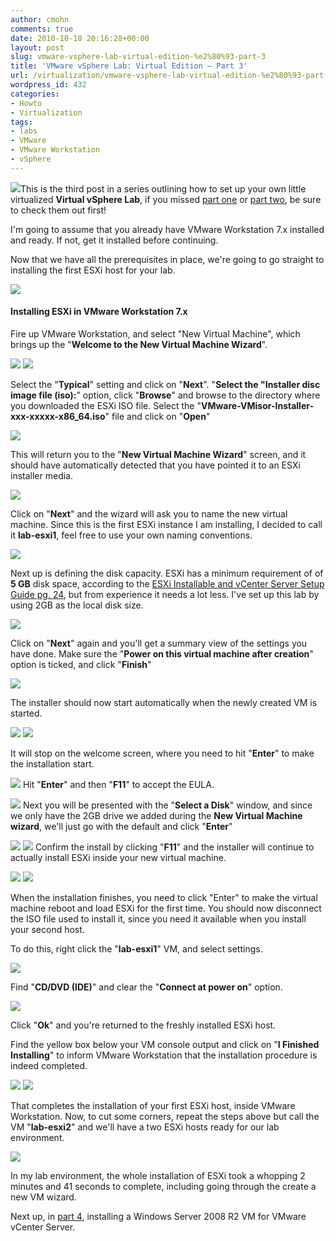 ```yaml
---
author: cmohn
comments: true
date: 2010-10-18 20:16:28+00:00
layout: post
slug: vmware-vsphere-lab-virtual-edition-%e2%80%93-part-3
title: 'VMware vSphere Lab: Virtual Edition – Part 3'
url: /virtualization/vmware-vsphere-lab-virtual-edition-%e2%80%93-part-3/
wordpress_id: 432
categories:
- Howto
- Virtualization
tags:
- labs
- VMware
- VMware Workstation
- vSphere
---
```


![](/images/logos/vmware-logo.gif)This is the third post in a series outlining how to set up your own little virtualized **Virtual vSphere Lab**, if you missed [part one](http://vninja.net/virtualization/vmware-vsphere-lab-virtual-edition-part-1/) or [part two](http://vninja.net/virtualization/vmware-vsphere-lab-virtual-edition-part-2/), be sure to check them out first!

I'm going to assume that you already have VMware Workstation 7.x installed and ready. If not, get it installed before continuing.

Now that we have all the prerequisites in place, we're going to go straight to installing the first ESXi host for your lab.
<!-- more -->

[![](http://vninja.net/wordpress/wp-content/uploads/2010/10/Virtual-vSphere-Lab-Prereqs-1a-300x122.png)](http://vninja.net/wordpress/wp-content/uploads/2010/10/Virtual-vSphere-Lab-Prereqs-1a.png)


#### Installing ESXi in VMware Workstation 7.x


Fire up VMware Workstation, and select "New Virtual Machine", which brings up the "**Welcome to the New Virtual Machine Wizard**".

[![](http://vninja.net/wordpress/wp-content/uploads/2010/10/Virtual-vSphere-Lab-Installing-1-300x249.png)](http://vninja.net/wordpress/wp-content/uploads/2010/10/Virtual-vSphere-Lab-Installing-1.png)
[![](http://vninja.net/wordpress/wp-content/uploads/2010/10/Virtual-vSphere-Lab-Installing-2-300x271.png)](http://vninja.net/wordpress/wp-content/uploads/2010/10/Virtual-vSphere-Lab-Installing-2.png)

Select the "**Typical**" setting and click on "**Next**". "**Select the "Installer disc image file (iso):**" option, click "**Browse**" and browse to the directory where you downloaded the ESXi ISO file. Select the "**VMware-VMisor-Installer-xxx-xxxxx-x86_64.iso**" file and click on "**Open**"

[![](http://vninja.net/wordpress/wp-content/uploads/2010/10/Virtual-vSphere-Lab-Installing-3-300x208.png)](http://vninja.net/wordpress/wp-content/uploads/2010/10/Virtual-vSphere-Lab-Installing-3.png)

This will return you to the "**New Virtual Machine Wizard**" screen, and it should have automatically detected that you have pointed it to an ESXi installer media.

[![](http://vninja.net/wordpress/wp-content/uploads/2010/10/Virtual-vSphere-Lab-Installing-4-300x271.png)](http://vninja.net/wordpress/wp-content/uploads/2010/10/Virtual-vSphere-Lab-Installing-4.png)

Click on "**Next**" and the wizard will ask you to name the new virtual machine. Since this is the first ESXi instance I am installing, I decided to call it **lab-esxi1**, feel free to use your own naming conventions.

[![](http://vninja.net/wordpress/wp-content/uploads/2010/10/Virtual-vSphere-Lab-Installing-5-300x271.png)](http://vninja.net/wordpress/wp-content/uploads/2010/10/Virtual-vSphere-Lab-Installing-5.png)

Next up is defining the disk capacity. ESXi has a minimum requirement of of **5 GB** disk space, according to the [ESXi Installable and vCenter Server Setup Guide pg. 24](http://www.vmware.com/pdf/vsphere4/r41/vsp_41_esxi_i_vc_setup_guide.pdf), but from experience it needs a lot less. I've set up this lab by using 2GB as the local disk size.

[![](http://vninja.net/wordpress/wp-content/uploads/2010/10/Virtual-vSphere-Lab-Installing-6-300x271.png)](http://vninja.net/wordpress/wp-content/uploads/2010/10/Virtual-vSphere-Lab-Installing-6.png)

Click on "**Next**" again and you'll get a summary view of the settings you have done. Make sure the "**Power on this virtual machine after creation**" option is ticked, and click "**Finish**"

[![](http://vninja.net/wordpress/wp-content/uploads/2010/10/Virtual-vSphere-Lab-Installing-7-300x271.png)](http://vninja.net/wordpress/wp-content/uploads/2010/10/Virtual-vSphere-Lab-Installing-7.png)

The installer should now start automatically when the newly created VM is started.

[![](http://vninja.net/wordpress/wp-content/uploads/2010/10/Virtual-vSphere-Lab-Installing-8-300x189.png)](http://vninja.net/wordpress/wp-content/uploads/2010/10/Virtual-vSphere-Lab-Installing-8.png) [![](http://vninja.net/wordpress/wp-content/uploads/2010/10/Virtual-vSphere-Lab-Installing-9-300x189.png)](http://vninja.net/wordpress/wp-content/uploads/2010/10/Virtual-vSphere-Lab-Installing-9.png)

It will stop on the welcome screen, where you need to hit "**Enter**" to make the installation start.

[![](http://vninja.net/wordpress/wp-content/uploads/2010/10/Virtual-vSphere-Lab-Installing-10-300x189.png)](http://vninja.net/wordpress/wp-content/uploads/2010/10/Virtual-vSphere-Lab-Installing-10.png)
Hit "**Enter**" and then "**F11**" to accept the EULA.

[![](http://vninja.net/wordpress/wp-content/uploads/2010/10/Virtual-vSphere-Lab-Installing-11-300x189.png)](http://vninja.net/wordpress/wp-content/uploads/2010/10/Virtual-vSphere-Lab-Installing-11.png)
Next you will be presented with the "**Select a Disk**" window, and since we only have the 2GB drive we added during the **New Virtual Machine wizard**, we'll just go with the default and click "**Enter**"

[![](http://vninja.net/wordpress/wp-content/uploads/2010/10/Virtual-vSphere-Lab-Installing-12-300x189.png)](http://vninja.net/wordpress/wp-content/uploads/2010/10/Virtual-vSphere-Lab-Installing-12.png) [![](http://vninja.net/wordpress/wp-content/uploads/2010/10/Virtual-vSphere-Lab-Installing-13-300x189.png)](http://vninja.net/wordpress/wp-content/uploads/2010/10/Virtual-vSphere-Lab-Installing-13.png)
Confirm the install by clicking "**F11**" and the installer will continue to actually install ESXi inside your new virtual machine.

[![](http://vninja.net/wordpress/wp-content/uploads/2010/10/Virtual-vSphere-Lab-Installing-14-300x189.png)](http://vninja.net/wordpress/wp-content/uploads/2010/10/Virtual-vSphere-Lab-Installing-14.png) [![](http://vninja.net/wordpress/wp-content/uploads/2010/10/Virtual-vSphere-Lab-Installing-15-300x189.png)](http://vninja.net/wordpress/wp-content/uploads/2010/10/Virtual-vSphere-Lab-Installing-15.png)

When the installation finishes, you need to click "Enter" to make the virtual machine reboot and load ESXi for the first time. You should now disconnect the ISO file used to install it, since you need it available when you install your second host.

To do this, right click the "**lab-esxi1**" VM, and select settings.

[![](http://vninja.net/wordpress/wp-content/uploads/2010/10/Virtual-vSphere-Lab-Installing-16.png)](http://vninja.net/wordpress/wp-content/uploads/2010/10/Virtual-vSphere-Lab-Installing-16.png)

Find "**CD/DVD (IDE)**" and clear the "**Connect at power on**" option.

[![](http://vninja.net/wordpress/wp-content/uploads/2010/10/Virtual-vSphere-Lab-Installing-17-300x259.png)](http://vninja.net/wordpress/wp-content/uploads/2010/10/Virtual-vSphere-Lab-Installing-17.png)

Click "**Ok**" and you're returned to the freshly installed ESXi host.

Find the yellow box below your VM console output and click on "**I Finished Installing**" to inform VMware Workstation that the installation procedure is indeed completed.

[![](http://vninja.net/wordpress/wp-content/uploads/2010/10/Virtual-vSphere-Lab-Installing-18-300x187.png)](http://vninja.net/wordpress/wp-content/uploads/2010/10/Virtual-vSphere-Lab-Installing-18.png) [![](http://vninja.net/wordpress/wp-content/uploads/2010/10/Virtual-vSphere-Lab-Installing-19-300x172.png)](http://vninja.net/wordpress/wp-content/uploads/2010/10/Virtual-vSphere-Lab-Installing-19.png)

That completes the installation of your first ESXi host, inside VMware Workstation. Now, to cut some corners, repeat the steps above but call the VM "**lab-esxi2**" and we'll have a two ESXi hosts ready for our lab environment.

![](http://vninja.net/wordpress/wp-content/uploads/2010/10/Virtual-vSphere-Lab-Installing-20-300x189.png)

In my lab environment, the whole installation of ESXi took a whopping 2 minutes and 41 seconds to complete, including going through the create a new VM wizard.

Next up, in [part 4](http://vninja.net/virtualization/vmware-vsphere-lab-virtual-edition-%E2%80%93-part-4/), installing a Windows Server 2008 R2 VM for VMware vCenter Server.
